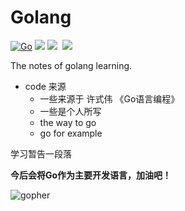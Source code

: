 # Golang
[![Go][2]]() [![][3]]() [![][4]]()  [![][5]]()

The notes of golang learning.
* code 来源
    - 一些来源于 许式伟 《Go语言编程》
    - 一些是个人所写
    - the way to go
    - go for example

学习暂告一段落

**今后会将Go作为主要开发语言，加油吧！**

![gopher][1]



[1]:https://github.com/golang-samples/gopher-vector/blob/master/gopher-side_color.png
[2]:https://img.shields.io/badge/Go-1.8-brightgreen.svg
[3]:https://img.shields.io/badge/MySql-ing-yellow.svg
[4]:https://img.shields.io/badge/MongoDB-ing-cyan.svg
[5]:https://img.shields.io/badge/build-pass-green.svg
